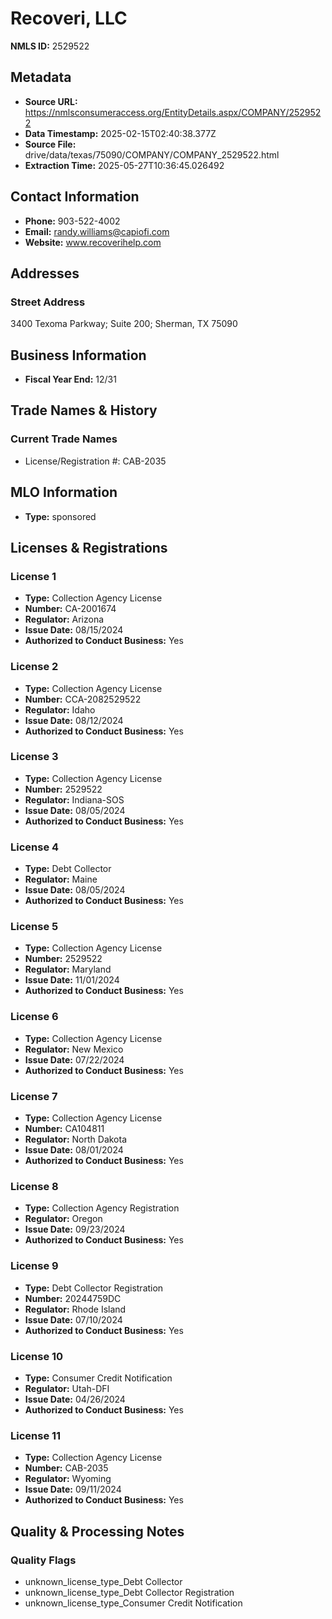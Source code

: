 # Recoveri, LLC

**NMLS ID:** 2529522

## Metadata
- **Source URL:** https://nmlsconsumeraccess.org/EntityDetails.aspx/COMPANY/2529522
- **Data Timestamp:** 2025-02-15T02:40:38.377Z
- **Source File:** drive/data/texas/75090/COMPANY/COMPANY_2529522.html
- **Extraction Time:** 2025-05-27T10:36:45.026492

## Contact Information
- **Phone:** 903-522-4002
- **Email:** randy.williams@capiofi.com
- **Website:** www.recoverihelp.com

## Addresses
### Street Address
3400 Texoma Parkway; Suite 200; Sherman, TX 75090

## Business Information
- **Fiscal Year End:** 12/31

## Trade Names & History
### Current Trade Names
- License/Registration #: CAB-2035

## MLO Information
- **Type:** sponsored

## Licenses & Registrations

### License 1
- **Type:** Collection Agency License
- **Number:** CA-2001674
- **Regulator:** Arizona
- **Issue Date:** 08/15/2024
- **Authorized to Conduct Business:** Yes

### License 2
- **Type:** Collection Agency License
- **Number:** CCA-2082529522
- **Regulator:** Idaho
- **Issue Date:** 08/12/2024
- **Authorized to Conduct Business:** Yes

### License 3
- **Type:** Collection Agency License
- **Number:** 2529522
- **Regulator:** Indiana-SOS
- **Issue Date:** 08/05/2024
- **Authorized to Conduct Business:** Yes

### License 4
- **Type:** Debt Collector
- **Regulator:** Maine
- **Issue Date:** 08/05/2024
- **Authorized to Conduct Business:** Yes

### License 5
- **Type:** Collection Agency License
- **Number:** 2529522
- **Regulator:** Maryland
- **Issue Date:** 11/01/2024
- **Authorized to Conduct Business:** Yes

### License 6
- **Type:** Collection Agency License
- **Regulator:** New Mexico
- **Issue Date:** 07/22/2024
- **Authorized to Conduct Business:** Yes

### License 7
- **Type:** Collection Agency License
- **Number:** CA104811
- **Regulator:** North Dakota
- **Issue Date:** 08/01/2024
- **Authorized to Conduct Business:** Yes

### License 8
- **Type:** Collection Agency Registration
- **Regulator:** Oregon
- **Issue Date:** 09/23/2024
- **Authorized to Conduct Business:** Yes

### License 9
- **Type:** Debt Collector Registration
- **Number:** 20244759DC
- **Regulator:** Rhode Island
- **Issue Date:** 07/10/2024
- **Authorized to Conduct Business:** Yes

### License 10
- **Type:** Consumer Credit Notification
- **Regulator:** Utah-DFI
- **Issue Date:** 04/26/2024
- **Authorized to Conduct Business:** Yes

### License 11
- **Type:** Collection Agency License
- **Number:** CAB-2035
- **Regulator:** Wyoming
- **Issue Date:** 09/11/2024
- **Authorized to Conduct Business:** Yes

## Quality & Processing Notes
### Quality Flags
- unknown_license_type_Debt Collector
- unknown_license_type_Debt Collector Registration
- unknown_license_type_Consumer Credit Notification
